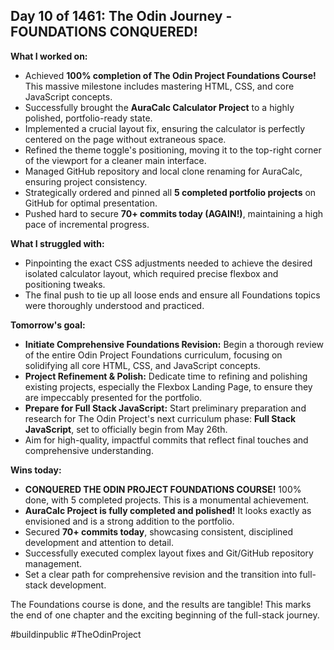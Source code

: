 ## Day 10 of 1461: The Odin Journey - FOUNDATIONS CONQUERED!

**What I worked on:**

- Achieved **100% completion of The Odin Project Foundations Course!** This massive milestone includes mastering HTML, CSS, and core JavaScript concepts.
- Successfully brought the **AuraCalc Calculator Project** to a highly polished, portfolio-ready state.
- Implemented a crucial layout fix, ensuring the calculator is perfectly centered on the page without extraneous space.
- Refined the theme toggle's positioning, moving it to the top-right corner of the viewport for a cleaner main interface.
- Managed GitHub repository and local clone renaming for AuraCalc, ensuring project consistency.
- Strategically ordered and pinned all **5 completed portfolio projects** on GitHub for optimal presentation.
- Pushed hard to secure **70+ commits today (AGAIN!)**, maintaining a high pace of incremental progress.

**What I struggled with:**

- Pinpointing the exact CSS adjustments needed to achieve the desired isolated calculator layout, which required precise flexbox and positioning tweaks.
- The final push to tie up all loose ends and ensure all Foundations topics were thoroughly understood and practiced.

**Tomorrow's goal:**

- **Initiate Comprehensive Foundations Revision:** Begin a thorough review of the entire Odin Project Foundations curriculum, focusing on solidifying all core HTML, CSS, and JavaScript concepts.
- **Project Refinement & Polish:** Dedicate time to refining and polishing existing projects, especially the Flexbox Landing Page, to ensure they are impeccably presented for the portfolio.
- **Prepare for Full Stack JavaScript:** Start preliminary preparation and research for The Odin Project's next curriculum phase: **Full Stack JavaScript**, set to officially begin from May 26th.
- Aim for high-quality, impactful commits that reflect final touches and comprehensive understanding.

**Wins today:**

- **CONQUERED THE ODIN PROJECT FOUNDATIONS COURSE!** 100% done, with 5 completed projects. This is a monumental achievement.
- **AuraCalc Project is fully completed and polished!** It looks exactly as envisioned and is a strong addition to the portfolio.
- Secured **70+ commits today**, showcasing consistent, disciplined development and attention to detail.
- Successfully executed complex layout fixes and Git/GitHub repository management.
- Set a clear path for comprehensive revision and the transition into full-stack development.

The Foundations course is done, and the results are tangible! This marks the end of one chapter and the exciting beginning of the full-stack journey.

#buildinpublic #TheOdinProject
